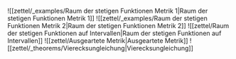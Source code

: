 ![[zettel/_examples/Raum der stetigen Funktionen Metrik 1|Raum der stetigen Funktionen Metrik 1]]
![[zettel/_examples/Raum der stetigen Funktionen Metrik 2|Raum der stetigen Funktionen Metrik 2]]
![[zettel/Raum der stetigen Funktionen auf Intervallen|Raum der stetigen Funktionen auf Intervallen]]
![[zettel/Ausgeartete Metrik|Ausgeartete Metrik]]
![[zettel/_theorems/Vierecksungleichung|Vierecksungleichung]]